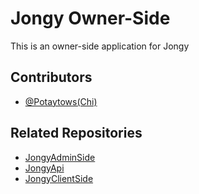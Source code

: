 
# Jongy Owner-Side
This is an owner-side application for Jongy


## Contributors

- [@Potaytows(Chi)](https://github.com/potaytows)

## Related Repositories
- [JongyAdminSide](https://github.com/potaytows/JongyAdminSide)
- [JongyApi](https://github.com/potaytows/JongyApi)
- [JongyClientSide](https://github.com/Ntpply/jongyClientside)


